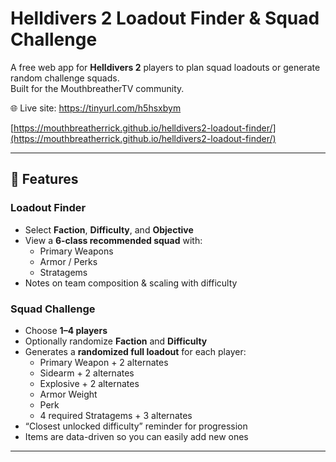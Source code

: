 # Helldivers 2 Loadout Finder & Squad Challenge

A free web app for **Helldivers 2** players to plan squad loadouts or generate random challenge squads.  
Built for the MouthbreatherTV community.

🌐 Live site: https://tinyurl.com/h5hsxbym

[https://mouthbreatherrick.github.io/helldivers2-loadout-finder/](https://mouthbreatherrick.github.io/helldivers2-loadout-finder/)

---

## 🔹 Features

### Loadout Finder

- Select **Faction**, **Difficulty**, and **Objective**
- View a **6-class recommended squad** with:
  - Primary Weapons
  - Armor / Perks
  - Stratagems
- Notes on team composition & scaling with difficulty

### Squad Challenge

- Choose **1–4 players**
- Optionally randomize **Faction** and **Difficulty**
- Generates a **randomized full loadout** for each player:
  - Primary Weapon + 2 alternates
  - Sidearm + 2 alternates
  - Explosive + 2 alternates
  - Armor Weight
  - Perk
  - 4 required Stratagems + 3 alternates
- “Closest unlocked difficulty” reminder for progression
- Items are data-driven so you can easily add new ones

---
